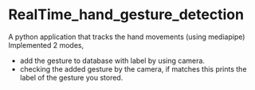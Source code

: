 # RealTime_hand_gesture_detection
A python application that tracks the hand movements (using mediapipe) 
Implemented 2 modes, 
- add the gesture to database with label by using camera.
-  checking the added gesture by the camera, if matches this prints the label of the gesture you stored.
